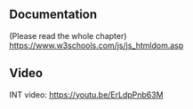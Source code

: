 ## Documentation

(Please read the whole chapter)
https://www.w3schools.com/js/js_htmldom.asp

## Video

INT video: https://youtu.be/ErLdpPnb63M

